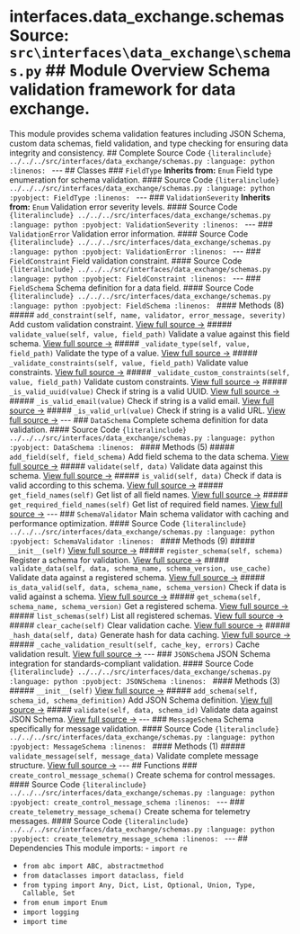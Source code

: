 # interfaces.data_exchange.schemas **Source:** `src\interfaces\data_exchange\schemas.py` ## Module Overview Schema validation framework for data exchange.
This module provides schema validation features including JSON Schema, custom data schemas, field validation,
and type checking for ensuring data integrity and consistency. ## Complete Source Code ```{literalinclude} ../../../src/interfaces/data_exchange/schemas.py
:language: python
:linenos:
``` --- ## Classes ### `FieldType` **Inherits from:** `Enum` Field type enumeration for schema validation. #### Source Code ```{literalinclude} ../../../src/interfaces/data_exchange/schemas.py
:language: python
:pyobject: FieldType
:linenos:
``` --- ### `ValidationSeverity` **Inherits from:** `Enum` Validation error severity levels. #### Source Code ```{literalinclude} ../../../src/interfaces/data_exchange/schemas.py
:language: python
:pyobject: ValidationSeverity
:linenos:
``` --- ### `ValidationError` Validation error information. #### Source Code ```{literalinclude} ../../../src/interfaces/data_exchange/schemas.py
:language: python
:pyobject: ValidationError
:linenos:
``` --- ### `FieldConstraint` Field validation constraint. #### Source Code ```{literalinclude} ../../../src/interfaces/data_exchange/schemas.py
:language: python
:pyobject: FieldConstraint
:linenos:
``` --- ### `FieldSchema` Schema definition for a data field. #### Source Code ```{literalinclude} ../../../src/interfaces/data_exchange/schemas.py
:language: python
:pyobject: FieldSchema
:linenos:
``` #### Methods (8) ##### `add_constraint(self, name, validator, error_message, severity)` Add custom validation constraint. [View full source →](#method-fieldschema-add_constraint) ##### `validate_value(self, value, field_path)` Validate a value against this field schema. [View full source →](#method-fieldschema-validate_value) ##### `_validate_type(self, value, field_path)` Validate the type of a value. [View full source →](#method-fieldschema-_validate_type) ##### `_validate_constraints(self, value, field_path)` Validate value constraints. [View full source →](#method-fieldschema-_validate_constraints) ##### `_validate_custom_constraints(self, value, field_path)` Validate custom constraints. [View full source →](#method-fieldschema-_validate_custom_constraints) ##### `_is_valid_uuid(value)` Check if string is a valid UUID. [View full source →](#method-fieldschema-_is_valid_uuid) ##### `_is_valid_email(value)` Check if string is a valid email. [View full source →](#method-fieldschema-_is_valid_email) ##### `_is_valid_url(value)` Check if string is a valid URL. [View full source →](#method-fieldschema-_is_valid_url) --- ### `DataSchema` Complete schema definition for data validation. #### Source Code ```{literalinclude} ../../../src/interfaces/data_exchange/schemas.py
:language: python
:pyobject: DataSchema
:linenos:
``` #### Methods (5) ##### `add_field(self, field_schema)` Add field schema to the data schema. [View full source →](#method-dataschema-add_field) ##### `validate(self, data)` Validate data against this schema. [View full source →](#method-dataschema-validate) ##### `is_valid(self, data)` Check if data is valid according to this schema. [View full source →](#method-dataschema-is_valid) ##### `get_field_names(self)` Get list of all field names. [View full source →](#method-dataschema-get_field_names) ##### `get_required_field_names(self)` Get list of required field names. [View full source →](#method-dataschema-get_required_field_names) --- ### `SchemaValidator` Main schema validator with caching and performance optimization. #### Source Code ```{literalinclude} ../../../src/interfaces/data_exchange/schemas.py
:language: python
:pyobject: SchemaValidator
:linenos:
``` #### Methods (9) ##### `__init__(self)` [View full source →](#method-schemavalidator-__init__) ##### `register_schema(self, schema)` Register a schema for validation. [View full source →](#method-schemavalidator-register_schema) ##### `validate_data(self, data, schema_name, schema_version, use_cache)` Validate data against a registered schema. [View full source →](#method-schemavalidator-validate_data) ##### `is_data_valid(self, data, schema_name, schema_version)` Check if data is valid against a schema. [View full source →](#method-schemavalidator-is_data_valid) ##### `get_schema(self, schema_name, schema_version)` Get a registered schema. [View full source →](#method-schemavalidator-get_schema) ##### `list_schemas(self)` List all registered schemas. [View full source →](#method-schemavalidator-list_schemas) ##### `clear_cache(self)` Clear validation cache. [View full source →](#method-schemavalidator-clear_cache) ##### `_hash_data(self, data)` Generate hash for data caching. [View full source →](#method-schemavalidator-_hash_data) ##### `_cache_validation_result(self, cache_key, errors)` Cache validation result. [View full source →](#method-schemavalidator-_cache_validation_result) --- ### `JSONSchema` JSON Schema integration for standards-compliant validation. #### Source Code ```{literalinclude} ../../../src/interfaces/data_exchange/schemas.py
:language: python
:pyobject: JSONSchema
:linenos:
``` #### Methods (3) ##### `__init__(self)` [View full source →](#method-jsonschema-__init__) ##### `add_schema(self, schema_id, schema_definition)` Add JSON Schema definition. [View full source →](#method-jsonschema-add_schema) ##### `validate(self, data, schema_id)` Validate data against JSON Schema. [View full source →](#method-jsonschema-validate) --- ### `MessageSchema` Schema specifically for message validation. #### Source Code ```{literalinclude} ../../../src/interfaces/data_exchange/schemas.py
:language: python
:pyobject: MessageSchema
:linenos:
``` #### Methods (1) ##### `validate_message(self, message_data)` Validate complete message structure. [View full source →](#method-messageschema-validate_message) --- ## Functions ### `create_control_message_schema()` Create schema for control messages. #### Source Code ```{literalinclude} ../../../src/interfaces/data_exchange/schemas.py
:language: python
:pyobject: create_control_message_schema
:linenos:
``` --- ### `create_telemetry_message_schema()` Create schema for telemetry messages. #### Source Code ```{literalinclude} ../../../src/interfaces/data_exchange/schemas.py
:language: python
:pyobject: create_telemetry_message_schema
:linenos:
``` --- ## Dependencies This module imports: - `import re`
- `from abc import ABC, abstractmethod`
- `from dataclasses import dataclass, field`
- `from typing import Any, Dict, List, Optional, Union, Type, Callable, Set`
- `from enum import Enum`
- `import logging`
- `import time`
